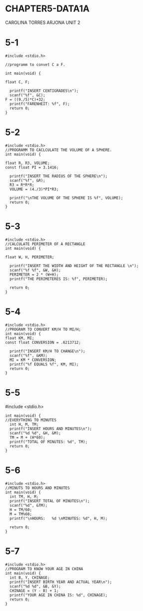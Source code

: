 # CHAPTER5-DATA1A
CAROLINA TORRES ARJONA
UNIT 2

# 5-1

    #include <stdio.h>

    //programm to convet C a F.

    int main(void) {

    float C, F;

      printf("INSERT CENTIGRADES\n");
      scanf("%f", &C);
    F = ((9./5)*C)+32;
      printf("FARENHEIT: %f", F);
      return 0;
    }

# 5-2

    #include <stdio.h>
    //PROGRAMM TO CACLCULATE THE VOLUME OF A SPHERE.
    int main(void) {

    float R, R3, VOLUME; 
    const float PI = 3.1416;

      printf("INSERT THE RADIUS OF THE SPHERE\n");
      scanf("%f", &R);
      R3 = R*R*R;
      VOLUME = (4./3)*PI*R3;

      printf("\nTHE VOLUME OF THE SPHERE IS %f", VOLUME);
      return 0;
    }

# 5-3

    #include <stdio.h>
    //CALCULATE PERIMETER OF A RECTANGLE
    int main(void) {

    float W, H, PERIMETER;

      printf("INSERT THE WIDTH AND HEIGHT OF THE RECTANGLE \n");
      scanf("%f %f", &W, &H);
      PERIMETER = 2 * (W+H); 
      printf("THE PERIMETERES IS: %f", PERIMETER);

      return 0;
    }

# 5-4

    #include <stdio.h>
    //PROGRAM TO CONVERT KM/H TO MI/H;
    int main(void) {
    float KM, MI;
    const float CONVERSION = .6213712; 

      printf("INSERT KM/H TO CHANGE\n");
      scanf("%f", &KM);
      MI = KM * CONVERSION;
      printf("%f EQUALS %f", KM, MI);
      return 0;
    }

# 5-5

#include <stdio.h>

    int main(void) {
    //EVERYTHING TO MINUTES
      int H, M, TM;
      printf("INSERT HOURS AND MINUTES\n");
      scanf("%d %d", &H, &M);
      TM = M + (H*60);
      printf("TOTAL OF MINUTES: %d", TM);
      return 0;
    }

# 5-6

    #include <stdio.h>
    //MINUTS TO HOURS AND MINUTES
    int main(void) {
      int TM, H, M;
      printf("INSERT TOTAL OF MINUTES\n");
      scanf("%d", &TM);
      H = TM/60;
      M = TM%60;
      printf("\nHOURS:   %d \nMINUTES: %d", H, M); 

      return 0;
    }
    
# 5-7

    #include <stdio.h>
    //PROGRAM TO KNOW YOUR AGE IN CHINA 
    int main(void) {
      int B, Y, CHINAGE;
      printf("INSERT BIRTH YEAR AND ACTUAL YEAR\n");
      scanf("%d %d", &B, &Y);
      CHINAGE = (Y - B) + 1;
      printf("YOUR AGE IN CHINA IS: %d", CHINAGE);
      return 0;
    }
